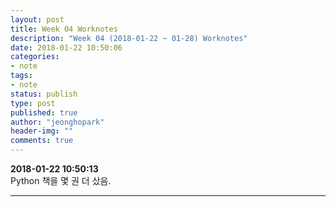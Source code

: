 ```yaml
---
layout: post
title: Week 04 Worknotes
description: "Week 04 (2018-01-22 ~ 01-28) Worknotes"
date: 2018-01-22 10:50:06
categories:
- note
tags:
- note
status: publish
type: post
published: true
author: "jeonghopark"
header-img: ""
comments: true
---                     
```

**2018-01-22 10:50:13**                 
Python 책을 몇 권 더 샀음.             

---
